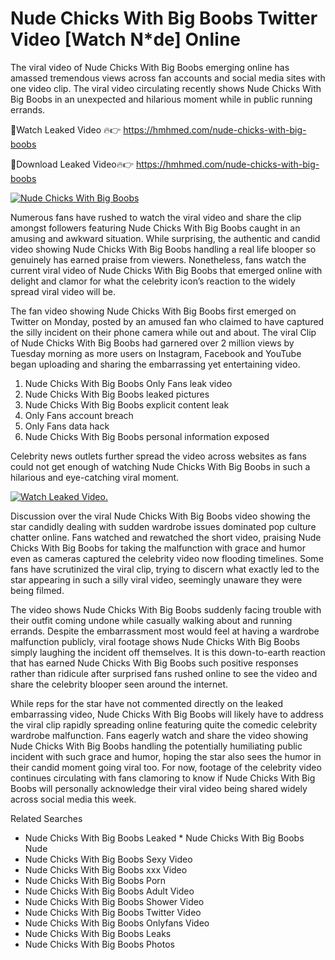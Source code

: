 ﻿# Nude Chicks With Big Boobs Twitter Video [Watch N*de] Online

The viral video of ﻿Nude Chicks With Big Boobs emerging online has amassed tremendous views across fan accounts and social media sites with one video clip. The viral video circulating recently shows ﻿Nude Chicks With Big Boobs in an unexpected and hilarious moment while in public running errands. 

🔴Watch Leaked Video 🔥👉  https://hmhmed.com/nude-chicks-with-big-boobs 

🔴Download Leaked Video🔥👉  https://hmhmed.com/nude-chicks-with-big-boobs 

[![Nude Chicks With Big Boobs](https://i.imgur.com/dJHk4Zq.gif)](https://hmhmed.com/nude-chicks-with-big-boobs)

Numerous fans have rushed to watch the viral video and share the clip amongst followers featuring ﻿Nude Chicks With Big Boobs caught in an amusing and awkward situation. While surprising, the authentic and candid video showing ﻿Nude Chicks With Big Boobs handling a real life blooper so genuinely has earned praise from viewers. Nonetheless, fans watch the current viral video of ﻿Nude Chicks With Big Boobs that emerged online with delight and clamor for what the celebrity icon’s reaction to the widely spread viral video will be.

The fan video showing ﻿Nude Chicks With Big Boobs first emerged on Twitter on Monday, posted by an amused fan who claimed to have captured the silly incident on their phone camera while out and about. The viral Clip of ﻿Nude Chicks With Big Boobs had garnered over 2 million views by Tuesday morning as more users on Instagram, Facebook and YouTube began uploading and sharing the embarrassing yet entertaining video. 

1. ﻿Nude Chicks With Big Boobs Only Fans leak video
2. ﻿Nude Chicks With Big Boobs leaked pictures
3. ﻿Nude Chicks With Big Boobs explicit content leak
4. Only Fans account breach
5. Only Fans data hack
6. ﻿Nude Chicks With Big Boobs personal information exposed

Celebrity news outlets further spread the video across websites as fans could not get enough of watching ﻿Nude Chicks With Big Boobs in such a hilarious and eye-catching viral moment. 

[![Watch Leaked Video.](https://miro.medium.com/v2/resize:fit:828/format:webp/1*cilzJN44JGOrTw9NJCrNHA.gif "Watch Leaked Video")](https://hmhmed.com/nude-chicks-with-big-boobs)

Discussion over the viral ﻿Nude Chicks With Big Boobs video showing the star candidly dealing with sudden wardrobe issues dominated pop culture chatter online. Fans watched and rewatched the short video, praising ﻿Nude Chicks With Big Boobs for taking the malfunction with grace and humor even as cameras captured the celebrity video now flooding timelines. Some fans have scrutinized the viral clip, trying to discern what exactly led to the star appearing in such a silly viral video, seemingly unaware they were being filmed.

The video shows ﻿Nude Chicks With Big Boobs suddenly facing trouble with their outfit coming undone while casually walking about and running errands. Despite the embarrassment most would feel at having a wardrobe malfunction publicly, viral footage shows ﻿Nude Chicks With Big Boobs simply laughing the incident off themselves. It is this down-to-earth reaction that has earned ﻿Nude Chicks With Big Boobs such positive responses rather than ridicule after surprised fans rushed online to see the video and share the celebrity blooper seen around the internet.  

While reps for the star have not commented directly on the leaked embarrassing video, ﻿Nude Chicks With Big Boobs will likely have to address the viral clip rapidly spreading online featuring quite the comedic celebrity wardrobe malfunction. Fans eagerly watch and share the video showing ﻿Nude Chicks With Big Boobs handling the potentially humiliating public incident with such grace and humor, hoping the star also sees the humor in their candid moment going viral too. For now, footage of the celebrity video continues circulating with fans clamoring to know if ﻿Nude Chicks With Big Boobs will personally acknowledge their viral video being shared widely across social media this week.

Related Searches
* ﻿Nude Chicks With Big Boobs Leaked
﻿* Nude Chicks With Big Boobs Nude
* ﻿Nude Chicks With Big Boobs Sexy Video
* ﻿Nude Chicks With Big Boobs xxx Video
* ﻿Nude Chicks With Big Boobs Porn
* ﻿Nude Chicks With Big Boobs Adult Video
* ﻿Nude Chicks With Big Boobs Shower Video
* ﻿Nude Chicks With Big Boobs Twitter Video
* ﻿Nude Chicks With Big Boobs Onlyfans Video
* ﻿Nude Chicks With Big Boobs Leaks
* ﻿Nude Chicks With Big Boobs Photos